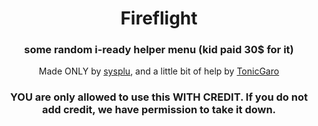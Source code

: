 <h1 align="center">Fireflight</h1>
<h3 align="center">some random i-ready helper menu (kid paid 30$ for it)</h3>
<p align="center">Made ONLY by <a href="https://github.com/sysplu">sysplu</a>, and a little bit of help by <a href="https://github.com/TonicGaro">TonicGaro</a>
<h3 align="center">YOU are only allowed to use this WITH CREDIT. If you do not add credit, we have permission to take it down. </h3>
